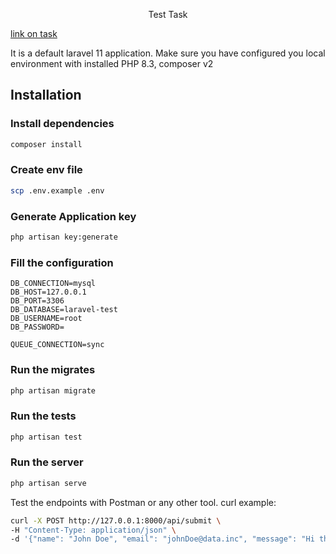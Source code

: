 <p align="center">Test Task</p>
<a href="https://docs.google.com/document/u/0/d/1eAwb3kqRVEuvwDfxUiQdgnTnUIqAz6VcrtTudZx_gFU/mobilebasic">link on task</a>

It is a default laravel 11 application.
Make sure you have configured you local environment with installed PHP 8.3, composer v2

## Installation

### Install dependencies

```bash
composer install
```

### Create env file

```bash
scp .env.example .env
```

### Generate Application key

```bash
php artisan key:generate
```

### Fill the configuration

```
DB_CONNECTION=mysql
DB_HOST=127.0.0.1
DB_PORT=3306
DB_DATABASE=laravel-test
DB_USERNAME=root
DB_PASSWORD=

QUEUE_CONNECTION=sync

```

### Run the migrates

```bash
php artisan migrate
```

### Run the tests

```bash
php artisan test
```

### Run the server

```bash
php artisan serve
```

Test the endpoints with Postman or any other tool.
curl example:

```bash
curl -X POST http://127.0.0.1:8000/api/submit \
-H "Content-Type: application/json" \
-d '{"name": "John Doe", "email": "johnDoe@data.inc", "message": "Hi there!"}'
```
